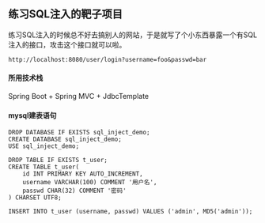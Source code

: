 ## 练习SQL注入的靶子项目

练习SQL注入的时候总不好去搞别人的网站，于是就写了个小东西暴露一个有SQL注入的接口，攻击这个接口就可以啦。
```
http://localhost:8080/user/login?username=foo&passwd=bar
```

#### 所用技术栈
Spring Boot + Spring MVC + JdbcTemplate 

#### mysql建表语句  
```
DROP DATABASE IF EXISTS sql_inject_demo;
CREATE DATABASE sql_inject_demo;
USE sql_inject_demo;

DROP TABLE IF EXISTS t_user;
CREATE TABLE t_user(
    id INT PRIMARY KEY AUTO_INCREMENT,
    username VARCHAR(100) COMMENT '用户名',
    passwd CHAR(32) COMMENT '密码'
) CHARSET UTF8;

INSERT INTO t_user (username, passwd) VALUES ('admin', MD5('admin'));

```





